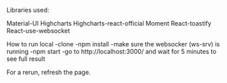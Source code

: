 Libraries used:

Material-UI
Highcharts
Highcharts-react-official
Moment
React-toastify
React-use-websocket

How to run local
-clone
-npm install
-make sure the websocker (ws-srv) is running
-npm start
-go to http://localhost:3000/ and wait for 5 minutes to see full result

For a rerun, refresh the page.
